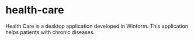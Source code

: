 # health-care
Health Care is a desktop application developed in Winform. This application helps patients with chronic diseases. 
